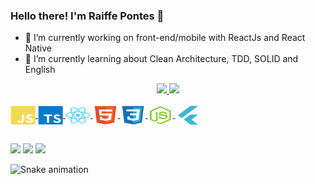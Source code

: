 ### Hello there! I'm Raiffe Pontes 👋

- 🔭 I’m currently working on front-end/mobile with ReactJs and React Native
- 🌱 I’m currently learning about Clean Architecture, TDD, SOLID and English

<div align="center">
  <a href="https://github.com/Raiffep">
  <img height="180em" 
       src="https://github-readme-stats.vercel.app/api?username=Raiffep&show_icons=true&theme=dracula&include_all_commits=true&count_private=true"/>
  <img height="180em" src="https://github-readme-stats.vercel.app/api/top-langs/?username=Raiffep&layout=compact&langs_count=7&theme=dracula"/>
</div>
  
  <div style="display: inline_block"><br>
    <img align="center" alt="Raiffe-Js" height="30" width="40" src="https://raw.githubusercontent.com/devicons/devicon/master/icons/javascript/javascript-plain.svg">
    <img align="center" alt="Raiffe-Ts" height="30" width="40" src="https://raw.githubusercontent.com/devicons/devicon/master/icons/typescript/typescript-plain.svg">
    <img align="center" alt="Raiffe-React" height="30" width="40" src="https://raw.githubusercontent.com/devicons/devicon/master/icons/react/react-original.svg">
    <img align="center" alt="Raiffe-HTML" height="30" width="40" src="https://raw.githubusercontent.com/devicons/devicon/master/icons/html5/html5-original.svg">
    <img align="center" alt="Raiffe-CSS" height="30" width="40" src="https://raw.githubusercontent.com/devicons/devicon/master/icons/css3/css3-original.svg">
    <img align="center" alt="Raiffe-Node" height="30" width="40" src="https://raw.githubusercontent.com/devicons/devicon/master/icons/nodejs/nodejs-plain.svg">
    <img align="center" alt="Raiffe-Flutter" height="30" width="40" src="https://raw.githubusercontent.com/devicons/devicon/master/icons/flutter/flutter-plain.svg">
</div>
  
##
  
<div> 
 <a href="https://www.discordapp.com/users/Raiffe Pontes#4169" target="_blank"><img src="https://img.shields.io/badge/Discord-7289DA?style=for-the-badge&logo=discord&logoColor=white" target="_blank"></a> 
  <a href = "mailto:raiffe.dev@gmail.com"><img src="https://img.shields.io/badge/-Gmail-%23333?style=for-the-badge&logo=gmail&logoColor=white" target="_blank"></a>
  <a href="https://www.linkedin.com/in/raiffe-pontes" target="_blank"><img src="https://img.shields.io/badge/-LinkedIn-%230077B5?style=for-the-badge&logo=linkedin&logoColor=white" target="_blank"></a> 
</div>
  
![Snake animation](https://github.com/Raiffep/Raiffep/blob/output/github-contribution-grid-snake.svg)
  
